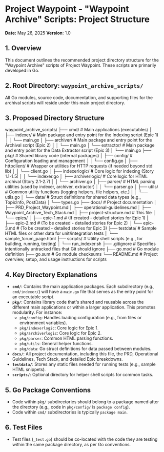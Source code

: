 # Project Waypoint - "Waypoint Archive" Scripts: Project Structure

**Date:** May 26, 2025
**Version:** 1.0

## 1. Overview

This document outlines the recommended project directory structure for the "Waypoint Archive" scripts of Project Waypoint. These scripts are primarily developed in Go.

## 2. Root Directory: `waypoint_archive_scripts/`

All Go modules, source code, documentation, and supporting files for the archival scripts will reside under this main project directory.

## 3. Proposed Directory Structure

waypoint_archive_scripts/
├── cmd/                          # Main applications (executables)
│   ├── indexer/                  # Main package and entry point for the Indexing script (Epic 1)
│   │   └── main.go
│   ├── archiver/                 # Main package and entry point for the Archival script (Epic 2)
│   │   └── main.go
│   └── extractor/                # Main package and entry point for the Data Extractor script (Epic 3)
│       └── main.go
├── pkg/                          # Shared library code (internal packages)
│   ├── config/                   # Configuration loading and management
│   │   └── config.go
│   ├── httpclient/               # Wrapper or utilities for HTTP requests (if needed beyond std lib)
│   │   └── client.go
│   ├── indexerlogic/             # Core logic for indexing (Story 1.1-1.5)
│   │   └── indexer.go
│   ├── archiverlogic/            # Core logic for HTML archival (Story 2.1-2.7)
│   │   └── archiver.go
│   ├── parser/                   # HTML parsing utilities (used by indexer, archiver, extractor)
│   │   └── parser.go
│   ├── utils/                    # Common utility functions (logging helpers, file helpers, etc.)
│   │   └── utils.go
│   └── data/                     # Struct definitions for shared data types (e.g., TopicInfo, PostData)
│       └── types.go
├── docs/                         # Project documentation
│   ├── PRD_Project_Waypoint.md
│   ├── operational-guidelines.md
│   ├── Waypoint_Archive_Tech_Stack.md
│   ├── project-structure.md      # This file
│   └── epics/
│       ├── epic-1.md             # (If created - detailed stories for Epic 1)
│       ├── epic-2.md             # (To be created - detailed stories for Epic 2)
│       └── epic-3.md             # (To be created - detailed stories for Epic 3)
├── testdata/                     # Sample HTML files or other data for unit/integration tests
│   └── sample_forum_page.html
├── scripts/                      # Utility shell scripts (e.g., for building, running, testing)
│   └── run_indexer.sh
├── .gitignore                    # Specifies intentionally untracked files that Git should ignore
├── go.mod                        # Go module definition
├── go.sum                        # Go module checksums
└── README.md                     # Project overview, setup, and usage instructions for scripts

## 4. Key Directory Explanations

* **`cmd/`**: Contains the main application packages. Each subdirectory (e.g., `cmd/indexer/`) will have a `main.go` file that serves as the entry point for an executable script.
* **`pkg/`**: Contains library code that's shared and reusable across the different main applications or within a larger application. This promotes modularity. For instance:
    * `pkg/config`: Handles loading configuration (e.g., from files or environment variables).
    * `pkg/indexerlogic`: Core logic for Epic 1.
    * `pkg/archiverlogic`: Core logic for Epic 2.
    * `pkg/parser`: Common HTML parsing functions.
    * `pkg/utils`: General helper functions.
    * `pkg/data`: Go struct definitions for data passed between modules.
* **`docs/`**: All project documentation, including this file, the PRD, Operational Guidelines, Tech Stack, and detailed Epic breakdowns.
* **`testdata/`**: Stores any static files needed for running tests (e.g., sample HTML snippets).
* **`scripts/`**: Optional directory for helper shell scripts for common tasks.

## 5. Go Package Conventions

* Code within `pkg/` subdirectories should belong to a package named after the directory (e.g., code in `pkg/config/` is `package config`).
* Code within `cmd/` subdirectories is typically `package main`.

## 6. Test Files

* Test files (`_test.go`) should be co-located with the code they are testing within the same package directory, as per Go conventions.